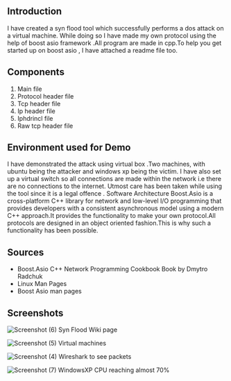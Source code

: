 <h2>Introduction</h2>
I have created a syn flood tool which successfully performs a dos attack on a virtual machine.
While doing so I have made my own protocol using the help of boost asio framework .All
program are made in cpp.To help you get started up on boost asio , I have attached a readme file
too.
<h2>Components</h2>
<ol>
<li>Main file</li>
<li>Protocol header file</li>
<li>Tcp header file</li>
<li>Ip header file</li>
<li>Iphdrincl file</li>
<li>Raw tcp header file</li>
</ol>

<h2>Environment used for Demo</h2>

I have demonstrated the attack using virtual box .Two machines, with ubuntu being the attacker
and windows xp being the victim. I have also set up a virtual switch so all connections are made
within the network i.e there are no connections to the internet. Utmost care has been taken while
using the tool since it is a legal offence .
Software Architecture
Boost.Asio is a cross-platform C++ library for network and low-level I/O programming that
provides developers with a consistent asynchronous model using a modern C++ approach.It
provides the functionality to make your own protocol.All protocols are designed in an object
oriented fashion.This is why such a functionality has been possible.

<h2>Sources</h2>
<ul>
<li>Boost.Asio C++ Network Programming Cookbook
Book by Dmytro Radchuk </li>
<li>Linux Man Pages </li>
<li>Boost Asio man pages </li>
</ul>

<h2> Screenshots </h2>

![Screenshot (6)](https://user-images.githubusercontent.com/31814665/233158711-1bcf0bbd-9e4e-45c2-a7ab-2d365707dd0c.png)
Syn Flood Wiki page

![Screenshot (5)](https://user-images.githubusercontent.com/31814665/233158756-b24ea921-42f5-47c5-a4e7-1e25f9d2be17.png)
Virtual machines

![Screenshot (4)](https://user-images.githubusercontent.com/31814665/233158776-5523aacc-ff98-48ad-8635-0d1430730498.png)
Wireshark to see packets

![Screenshot (7)](https://user-images.githubusercontent.com/31814665/233158793-d36a2000-024d-41a3-a099-245ae0c7cd18.png)
WindowsXP CPU reaching almost 70%
